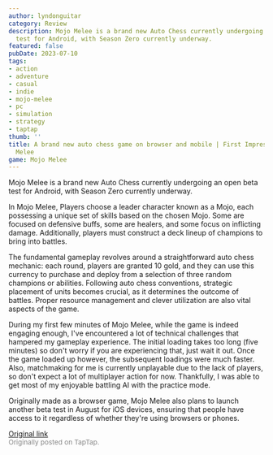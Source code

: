 ```yaml
---
author: lyndonguitar
category: Review
description: Mojo Melee is a brand new Auto Chess currently undergoing an open beta
  test for Android, with Season Zero currently underway.
featured: false
pubDate: 2023-07-10
tags:
- action
- adventure
- casual
- indie
- mojo-melee
- pc
- simulation
- strategy
- taptap
thumb: ''
title: A brand new auto chess game on browser and mobile | First Impressions - Mojo
  Melee
game: Mojo Melee
---
```

Mojo Melee is a brand new Auto Chess currently undergoing an open beta test for Android, with Season Zero currently underway.

In Mojo Melee, Players choose a leader character known as a Mojo, each possessing a unique set of skills based on the chosen Mojo. Some are focused on defensive buffs, some are healers, and some focus on inflicting damage. Additionally, players must construct a deck lineup of champions to bring into battles.

The fundamental gameplay revolves around a straightforward auto chess mechanic: each round, players are granted 10 gold, and they can use this currency to purchase and deploy from a selection of three random champions or abilities. Following auto chess conventions, strategic placement of units becomes crucial, as it determines the outcome of battles. Proper resource management and clever utilization are also vital aspects of the game.

During my first few minutes of Mojo Melee, while the game is indeed engaging enough, I've encountered a lot of technical challenges that hampered my gameplay experience. The initial loading takes too long (five minutes) so don't worry if you are experiencing that, just wait it out. Once the game loaded up however, the subsequent loadings were much faster.  Also, matchmaking for me is currently unplayable due to the lack of players, so don't expect a lot of multiplayer action for now. Thankfully, I was able to get most of my enjoyable battling AI with the practice mode.

Originally made as a browser game, Mojo Melee also plans to launch another beta test in August for iOS devices, ensuring that people have access to it regardless of whether they're using browsers or phones.

[Original link](https://m.taptap.io/post/5979513?share_id=2fa0fdede910&utm_medium=share&utm_source=discord)<br><span style="font-size: 0.95em; color: #888;">Originally posted on TapTap.</span>